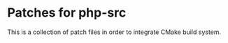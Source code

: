 # Patches for php-src

This is a collection of patch files in order to integrate CMake build system.
